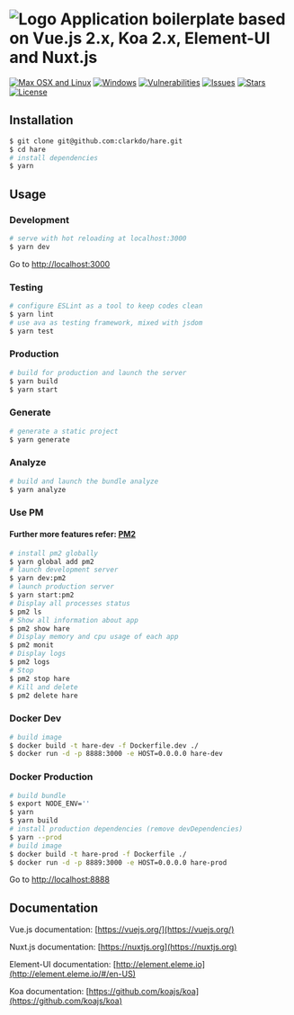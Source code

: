 # ![Logo](http://clarkdo.github.io/public/img/hare-logo-blue.svg) Application boilerplate based on Vue.js 2.x, Koa 2.x, Element-UI and Nuxt.js

[![Max OSX and Linux](https://travis-ci.org/clarkdo/hare.svg?branch=master)](https://travis-ci.org/clarkdo/hare)
[![Windows](https://ci.appveyor.com/api/projects/status/16eua6xnlnwxqomp?svg=true)](https://ci.appveyor.com/project/clarkdo/hare)
[![Vulnerabilities](https://snyk.io/test/github/clarkdo/hare/badge.svg)](https://snyk.io/test/github/clarkdo/hare)
[![Issues](https://img.shields.io/github/issues/clarkdo/hare.svg)](https://github.com/clarkdo/hare/issues)
[![Stars](https://img.shields.io/github/stars/clarkdo/hare.svg)](https://github.com/clarkdo/hare/stargazers)
[![License](https://img.shields.io/badge/license-MIT-blue.svg)](https://raw.githubusercontent.com/clarkdo/hare/master/LICENSE)

## Installation

``` bash
$ git clone git@github.com:clarkdo/hare.git
$ cd hare
# install dependencies
$ yarn
```

## Usage

### Development

``` bash
# serve with hot reloading at localhost:3000
$ yarn dev
```

Go to [http://localhost:3000](http://localhost:3000)

### Testing

``` bash
# configure ESLint as a tool to keep codes clean
$ yarn lint
# use ava as testing framework, mixed with jsdom
$ yarn test
```

### Production

``` bash
# build for production and launch the server
$ yarn build
$ yarn start
```

### Generate

``` bash
# generate a static project
$ yarn generate
```

### Analyze

``` bash
# build and launch the bundle analyze
$ yarn analyze
```

### Use PM

#### Further more features refer: [PM2](https://github.com/Unitech/pm2)

``` bash
# install pm2 globally
$ yarn global add pm2
# launch development server
$ yarn dev:pm2
# launch production server
$ yarn start:pm2
# Display all processes status
$ pm2 ls
# Show all information about app
$ pm2 show hare
# Display memory and cpu usage of each app
$ pm2 monit
# Display logs
$ pm2 logs
# Stop
$ pm2 stop hare
# Kill and delete
$ pm2 delete hare
```

### Docker Dev

``` bash
# build image
$ docker build -t hare-dev -f Dockerfile.dev ./
$ docker run -d -p 8888:3000 -e HOST=0.0.0.0 hare-dev
```

### Docker Production

``` bash
# build bundle
$ export NODE_ENV=''
$ yarn
$ yarn build
# install production dependencies (remove devDependencies)
$ yarn --prod
# build image
$ docker build -t hare-prod -f Dockerfile ./
$ docker run -d -p 8889:3000 -e HOST=0.0.0.0 hare-prod
```

Go to [http://localhost:8888](http://localhost:8888)

## Documentation

Vue.js documentation: [https://vuejs.org/](https://vuejs.org/)

Nuxt.js documentation: [https://nuxtjs.org](https://nuxtjs.org)

Element-UI documentation: [http://element.eleme.io](http://element.eleme.io/#/en-US)

Koa documentation: [https://github.com/koajs/koa](https://github.com/koajs/koa)
